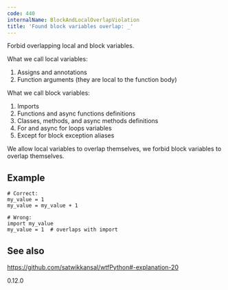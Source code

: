 ```yaml
---
code: 440
internalName: BlockAndLocalOverlapViolation
title: 'Found block variables overlap: _'
---
```


Forbid overlapping local and block variables.

What we call local variables:

1.  Assigns and annotations
2.  Function arguments (they are local to the function body)

What we call block variables:

1.  Imports
2.  Functions and async functions definitions
3.  Classes, methods, and async methods definitions
4.  For and async for loops variables
5.  Except for block exception aliases

We allow local variables to overlap themselves, we forbid block
variables to overlap themselves.

## Example

    # Correct:
    my_value = 1
    my_value = my_value + 1
    
    # Wrong:
    import my_value
    my_value = 1  # overlaps with import

## See also
<https://github.com/satwikkansal/wtfPython#-explanation-20>

<div class="versionadded">

0.12.0

</div>